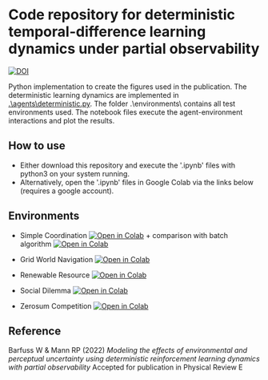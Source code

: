 # Code repository for deterministic temporal-difference learning dynamics under partial observability

[![DOI](https://zenodo.org/badge/DOI/10.5281/zenodo.6361994.svg)](https://doi.org/10.5281/zenodo.6361994)

Python implementation to create the figures used in the publication. The deterministic learning dynamics are implemented in [.\agents\deterministic.py](https://github.com/wbarfuss/POLD/blob/main/agents/deterministic.py). The folder .\environments\ contains all test environments used. The notebook files execute the agent-environment interactions and plot the results. 

## How to use

- Either download this repository and execute the '.ipynb' files with python3 on your system running.
- Alternatively, open the '.ipynb' files in Google Colab via the links below (requires a google account).



## Environments
- Simple Coordination [![Open in Colab](https://colab.research.google.com/assets/colab-badge.svg)](https://colab.research.google.com/github/wbarfuss/POLD/blob/main/plot01_SimpleCoordination.ipynb) + comparison with batch algorithm [![Open in Colab](https://colab.research.google.com/assets/colab-badge.svg)](https://colab.research.google.com/github/wbarfuss/POLD/blob/main/plot02_SimpleCoordinationBatch.ipynb)

- Grid World Navigation [![Open in Colab](https://colab.research.google.com/assets/colab-badge.svg)](https://colab.research.google.com/github/wbarfuss/POLD/blob/main/plot03_ParrRusselGridWorld.ipynb)

- Renewable Resource [![Open in Colab](https://colab.research.google.com/assets/colab-badge.svg)](https://colab.research.google.com/github/wbarfuss/POLD/blob/main/plot04_RenewableResource.ipynb)

- Social Dilemma [![Open in Colab](https://colab.research.google.com/assets/colab-badge.svg)](https://colab.research.google.com/github/wbarfuss/POLD/blob/main/plot05_UncertainSocialDilemma.ipynb)

- Zerosum Competition [![Open in Colab](https://colab.research.google.com/assets/colab-badge.svg)](https://colab.research.google.com/github/wbarfuss/POLD/blob/main/plot06_ZeroSum.ipynb)


## Reference
Barfuss W & Mann RP (2022) 
*Modeling the effects of environmental and perceptual uncertainty using deterministic reinforcement learning dynamics with partial observability*
Accepted for publication in Physical Review E


